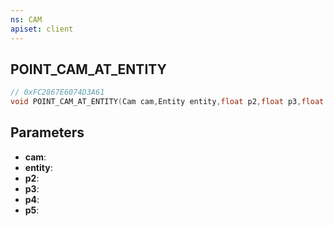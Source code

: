 ```yaml
---
ns: CAM
apiset: client
---
```

## POINT_CAM_AT_ENTITY

```c
// 0xFC2867E6074D3A61
void POINT_CAM_AT_ENTITY(Cam cam,Entity entity,float p2,float p3,float p4,BOOL p5);
```


## Parameters
* **cam**:
* **entity**:
* **p2**:
* **p3**:
* **p4**:
* **p5**: